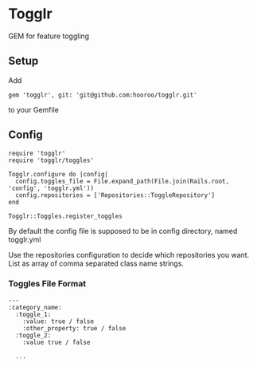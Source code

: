 Togglr
======

GEM for feature toggling

## Setup

Add
```
gem 'togglr', git: 'git@github.com:hooroo/togglr.git'
```
to your Gemfile

## Config

```
require 'togglr'
require 'togglr/toggles'

Togglr.configure do |config|
  config.toggles_file = File.expand_path(File.join(Rails.root, 'config', 'togglr.yml'))
  config.repositories = ['Repositories::ToggleRepository']
end

Togglr::Toggles.register_toggles
```

By default the config file is supposed to be in config directory, named togglr.yml

Use the repositories configuration to decide which repositories you want. List as array of comma separated class name strings.

### Toggles File Format
```
---
:category_name:
  :toggle_1:
    :value: true / false
    :other_property: true / false
  :toggle_2:
    :value true / false

  ...
```
```